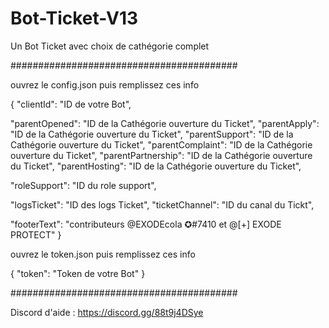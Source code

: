# Bot-Ticket-V13
Un Bot Ticket avec choix de cathégorie complet

#########################################

ouvrez le config.json puis remplissez ces info

{
  "clientId": "ID de votre Bot",


  "parentOpened": "ID de la Cathégorie ouverture du Ticket",
  "parentApply": "ID de la Cathégorie ouverture du Ticket",
  "parentSupport": "ID de la Cathégorie ouverture du Ticket",
  "parentComplaint": "ID de la Cathégorie ouverture du Ticket",
  "parentPartnership": "ID de la Cathégorie ouverture du Ticket",
  "parentHosting": "ID de la Cathégorie ouverture du Ticket",

  "roleSupport": "ID du role support",

  
  "logsTicket": "ID des logs Ticket",
  "ticketChannel": "ID du canal du Tickt",

  "footerText": "contributeurs @EXODEcola ✪#7410 et @[+] EXODE PROTECT"
}

ouvrez le token.json puis remplissez ces info

{
  "token": "Token de votre Bot"
}

#########################################

Discord d'aide : https://discord.gg/88t9j4DSye

